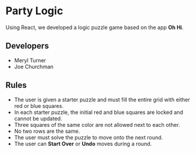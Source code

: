 # Party Logic

Using React, we developed a logic puzzle game based on the app **Oh Hi**. 

## Developers
* Meryl Turner
* Joe Churchman

## Rules 
* The user is given a starter puzzle and must fill the entire grid with either red or blue squares.
* In each starter puzzle, the initial red and blue squares are locked and cannot be updated.
* Three squares of the same color are not allowed next to each other.  
* No two rows are the same.
* The user must solve the puzzle to move onto the next round. 
* The user can **Start Over** or **Undo** moves during a round. 
